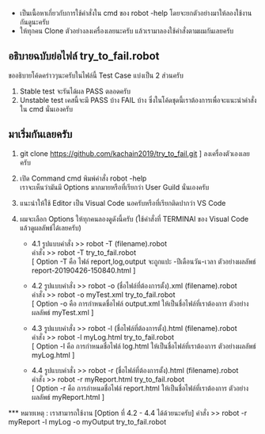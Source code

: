 * เป็นเนื้อหาเกี่ยวกับการใช้คำสั่งใน cmd ของ robot -help 
โดยจะยกตัวอย่างมาให้ลองใช้งานกันดูนะครับ 
* ให้ทุกคน Clone ตัวอย่างลงเครื่องเลยนะครับ แล้วเรามาลองใช้คำสั่งตามผมกันเลยครับ

## อธิบายฉบับย่อไฟล์ try_to_fail.robot 

ขออธิบายโค้ดคร่าวๆนะครับในไฟล์นี้ Test Case แบ่งเป็น 2 ส่วนครับ 
1. Stable test จะรันได้ผล PASS ตลอดครับ
2. Unstable test เคสนี้จะมี PASS บ้าง FAIL บ้าง
ซึ่งในโค้ดชุดนี้เราต้องการเพื่อจะแนะนำคำสั่งใน cmd นั่นเองครับ

## มาเริ่มกันเลยครับ
1. git clone https://github.com/kachain2019/try_to_fail.git ]  ลงเครื่องตัวเองเลยครับ

2. เปิด Command  cmd  พิมพ์คำสั่ง  robot -help  
   เราจะเห็นว่ามันมี Options มากมายหรือที่เรียกว่า User Guild นั่นเองครับ
   
3. แนะนำให้ใช้ Editor เป็น Visual Code นอครับหรือที่เรียกติดปากว่า VS Code 

4. ผมจะเลือก  Options  ให้ทุกคนลองดูดังนี้ครับ (ใช้คำสั่งที่ TERMINAl ของ Visual Code แล้วดูผลลัพธ์ได้เลยครับ)

    * 4.1  รูปแบบคำสั่ง >> robot -T (filename).robot  
    คำสั่ง >> robot -T try_to_fail.robot  
    [ Option -T  คือ ไฟล์ report,log,output จะถูกแปะ -ปีเดือนวัน-เวลา
     ตัวอย่างผลลัพธ์  report-20190426-150840.html ]
    
    * 4.2  รูปแบบคำสั่ง >> robot -o (ชื่อไฟล์ที่ต้องการตั้ง).xml (filename).robot  
    คำสั่ง >> robot -o myTest.xml try_to_fail.robot  
    [ Option -o  คือ การกำหนดชื่อไฟล์ output.xml ให้เป็นชื่อไฟล์ที่เราต้องการ
     ตัวอย่างผลลัพธ์  myTest.xml ]

    * 4.3  รูปแบบคำสั่ง >> robot -l (ชื่อไฟล์ที่ต้องการตั้ง).html (filename).robot  
    คำสั่ง >> robot -l myLog.html try_to_fail.robot  
    [ Option -l  คือ การกำหนดชื่อไฟล์ log.html ให้เป็นชื่อไฟล์ที่เราต้องการ
     ตัวอย่างผลลัพธ์  myLog.html ]
     
    * 4.4  รูปแบบคำสั่ง >> robot -r (ชื่อไฟล์ที่ต้องการตั้ง).html (filename).robot  
    คำสั่ง >> robot -r myReport.html try_to_fail.robot  
    [ Option -r  คือ การกำหนดชื่อไฟล์ report.html ให้เป็นชื่อไฟล์ที่เราต้องการ
     ตัวอย่างผลลัพธ์  myReport.html ]
  
  *** หมายเหตุ : เราสามารถใช้งาน [Option ที่ 4.2 - 4.4 ได้ด้วยนะครับ]
      คำสั่ง  >>  robot -r myReport -l myLog -o myOutput  try_to_fail.robot
